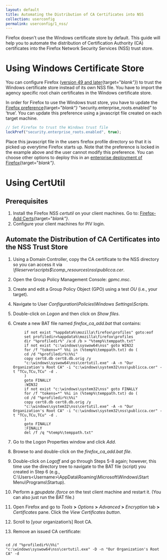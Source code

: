 ```yaml
---
layout: default
title: Automating the Distribution of CA Certificates into NSS
collection: userconfig
permalink: userconfig/1_nss/
---
```


Firefox doesn't use the Windows certificate store by default. This guide will help you to automate the distribution of Certification Authority (CA) certificates into the Firefox Network Security Services (NSS) trust store.

# Using Windows Certificate Store
You can configure Firefox ([version 49 and later](https://wiki.mozilla.org/CA:AddRootToFirefox){target="_blank"}_) to trust the Windows certificate store instead of its own NSS file. You have to import the agency specific root chain certificates in the Windows certificate store.

In order for Firefox to use the Windows trust store, you have to update the [Firefox preference](https://developer.mozilla.org/en-US/docs/Mozilla/Preferences/A_brief_guide_to_Mozilla_preferences){target="_blank"}_ “security.enterprise_roots.enabled” to ‘true’. You can update this preference using a javascript file created on each target machine.

```javascript
// Set Firefox to trust the Windows trust file
lockPref("security.enterprise_roots.enabled", true);
```

Place this javascript file in the users firefox profile directory so that it is picked up everytime Firefox starts up. Note that the preference is locked in the example above and the user cannot modify this preference. You can choose other options to deploy this in an [enterprise deployment of Firefox](https://developer.mozilla.org/en-US/Firefox/Enterprise_deployment){target="_blank"}_.

# Using CertUtil

## Prerequisites

1. Install the Firefox NSS _certutil_ on your client machines. Go to: [Firefox-Add Certs](https://github.com/christian-korneck/firefox_add-certs/releases){target="_blank"}_.
2. Configure your client machines for PIV login.  

## Automate the Distribution of CA Certificates into the NSS Trust Store

1. Using a Domain Controller, copy the CA certificate to the NSS directory so you can access it via _\\fileserver\scripts$\comp_resources\nss\publicca.cer_.
2. Open the Group Policy Management Console: _gpmc.msc_. 
3. Create and edit a Group Policy Object (GPO) using a test _OU_ (i.e., your target).
4. Navigate to User _Configuration\Policies\Windows Settings\Scripts\._ 
5. Double-click on _Logon_ and then click on _Show files_.
6. Create a new BAT file named _firefox_ca_add.bat_ that contains: 

            if not exist "%appdata%\mozilla\firefox\profiles" goto:eof
            set profiledir=%appdata%\mozilla\firefox\profiles
            dir "%profiledir%" /a:d /b > "%temp%\temppath.txt"
            if not exist "c:\windows\syswow64\nss" goto WIN32
            for /f "tokens=*" %%i in (%temp%\temppath.txt) do (
            cd /d "%profiledir%\%%i"
            copy cert8.db cert8.db.orig /y
            "c:\windows\syswow64\nss\certutil.exe" -A -n "Our Organization's Root CA" -i "c:\windows\system32\nss\publicca.cer" -t "TCu,TCu,TCu" -d . 
            )
            goto FINALLY
            :WIN32
            if not exist "c:\windows\system32\nss" goto FINALLY
            for /f "tokens=*" %%i in (%temp%\temppath.txt) do (
            cd /d "%profiledir%\%%i"
            copy cert8.db cert8.db.orig /y
            "c:\windows\system32\nss\certutil.exe" -A -n "Our Organization's Root CA" -i "c:\windows\system32\nss\publicca.cer" -t "TCu,TCu,TCu" -d . 
            )
            goto FINALLY
            :FINALLY
            del /f /q "%temp%\temppath.txt"

7. Go to the Logon Properties window and click _Add_.
8. Browse to and double-click on the _firefox_ca_add.bat file_.
9. Double-click on _Logoff_ and go through Steps 5-8 again; however, this time use the directory tree to navigate to the BAT file (script) you created in Step 6 (e.g., C:\Users\<Username>\AppData\Roaming\Microsoft\Windows\Start Menu\Programs\Startup). 
10. Perform a _gpupdate /force_ on the test client machine and restart it. (You can also just run the BAT file.)
11. Open Firefox and go to _Tools_ **>** _Options_ **>** _Advanced_ **>** _Encryption_ tab **>** _Certificates_ pane. Click the _View Certificates button_. 
12. Scroll to [your organization’s] Root CA.
13. Remove an issued CA certificate: 

```

cd /d "%profiledir%\%%i"
"c:\windows\syswow64\nss\certutil.exe" -D -n "Our Organization's Root CA" -d 
```
